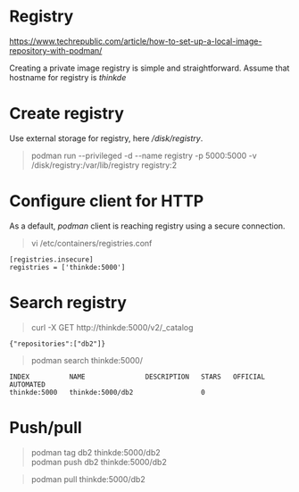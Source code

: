 # Registry 

https://www.techrepublic.com/article/how-to-set-up-a-local-image-repository-with-podman/


Creating a private image registry is simple and straightforward. Assume that hostname for registry is *thinkde*

# Create registry

Use external storage for registry, here */disk/registry*.

> podman run --privileged -d --name registry -p 5000:5000  -v /disk/registry:/var/lib/registry  registry:2<br>

# Configure client for HTTP

As a default, *podman* client is reaching registry using a secure connection.

> vi /etc/containers/registries.conf
```
[registries.insecure]
registries = ['thinkde:5000']
```

# Search registry

> curl -X GET http://thinkde:5000/v2/_catalog<br>
```
{"repositories":["db2"]}

```

> podman search thinkde:5000/
```
INDEX          NAME               DESCRIPTION   STARS   OFFICIAL   AUTOMATED
thinkde:5000   thinkde:5000/db2                 0                  
```
# Push/pull

> podman tag db2 thinkde:5000/db2<br>
> podman push db2 thinkde:5000/db2<br>

>  podman pull thinkde:5000/db2<br>


